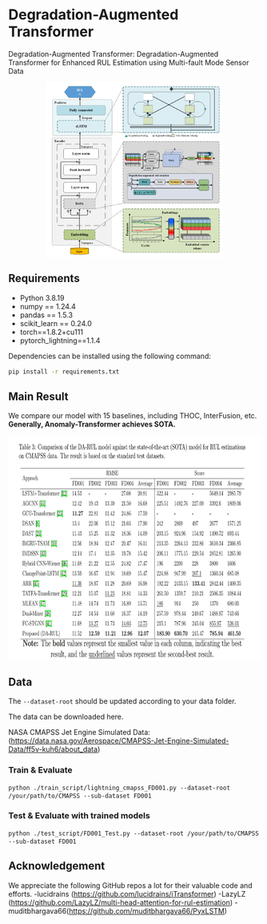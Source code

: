 # Degradation-Augmented Transformer
Degradation-Augmented Transformer: Degradation-Augmented Transformer for Enhanced RUL Estimation using Multi-fault Mode Sensor Data

<p align="center">
  <img src=".\pics\Architecture.png" height = "350" alt="" align=center />
</p>

## Requirements

- Python 3.8.19
- numpy == 1.24.4
- pandas == 1.5.3
- scikit_learn == 0.24.0
- torch==1.8.2+cu111
- pytorch_lightning==1.1.4


Dependencies can be installed using the following command:
```bash
pip install -r requirements.txt
```

## Main Result

We compare our model with 15 baselines, including THOC, InterFusion, etc. **Generally,  Anomaly-Transformer achieves SOTA.**

<p align="center">
<img src=".\pics\result.png" height = "450" alt="" align=center />
</p>

## Data
The `--dataset-root` should be updated according to your data folder. 

The data can be downloaded here.

NASA CMAPSS Jet Engine Simulated Data: (https://data.nasa.gov/Aerospace/CMAPSS-Jet-Engine-Simulated-Data/ff5v-kuh6/about_data)
### Train & Evaluate
```
python ./train_script/lightning_cmapss_FD001.py --dataset-root /your/path/to/CMAPSS --sub-dataset FD001
```

### Test & Evaluate with trained models
```
python ./test_script/FD001_Test.py --dataset-root /your/path/to/CMAPSS --sub-dataset FD001
```
## Acknowledgement
We appreciate the following GitHub repos a lot for their valuable code and efforts.
-lucidrains (https://github.com/lucidrains/iTransformer)
-LazyLZ (https://github.com/LazyLZ/multi-head-attention-for-rul-estimation)
-muditbhargava66(https://github.com/muditbhargava66/PyxLSTM)
